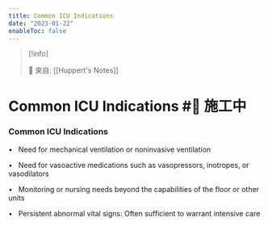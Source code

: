 ```yaml
---
title: Common ICU Indications
date: "2023-01-22"
enableToc: false
---
```


> [!info]
>
> 🌱 來自: [[Huppert's Notes]]

# Common ICU Indications #🚧 施工中

### Common ICU Indications

•   Need for mechanical ventilation or noninvasive ventilation

•   Need for vasoactive medications such as vasopressors, inotropes, or vasodilators

•   Monitoring or nursing needs beyond the capabilities of the floor or other units

•   Persistent abnormal vital signs: Often sufficient to warrant intensive care

